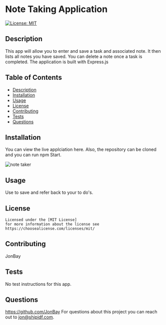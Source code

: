 # Note Taking Application

  [![License: MIT](https://img.shields.io/badge/License-MIT-yellow.svg)](https://opensource.org/licenses/MIT)

  ## Description
  This app will allow you to enter and save a task and associated note.  It then lists all notes you have saved.  You can delete a note once a task is completed. The application is built with Express.js

  ## Table of Contents 
  - [Description](#description)
  - [Installation](#installation)
  - [Usage](#usage)
  - [License](#license)
  - [Contributing](#contributing)
  - [Tests](#tests)
  - [Questions](#questions)

  ## Installation
  You can view the live applciation here.  Also, the repository can be cloned and you can run npm Start.

  ![note taker](https://github.com/JonBay/note-taking-application/assets/134355923/12eba58d-2a96-4b57-b835-ad271144cabc)


  ## Usage
  Use to save and refer back to your to do's. 

  ## License
    
    Licensed under the [MIT License]
    for more information about the license see https://choosealicense.com/licenses/mit/ 
    

  ## Contributing
  JonBay

  ## Tests
  No test instructions for this app. 

  ## Questions
  https://github.com/JonBay
  For questions about this project you can reach out to jon@shipidf.com.
